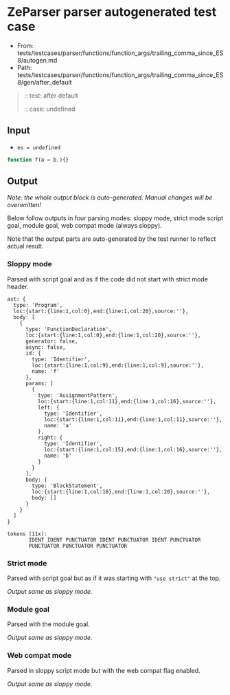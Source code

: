 # ZeParser parser autogenerated test case

- From: tests/testcases/parser/functions/function_args/trailing_comma_since_ES8/autogen.md
- Path: tests/testcases/parser/functions/function_args/trailing_comma_since_ES8/gen/after_default

> :: test: after default
>
> :: case: undefined

## Input

- `es = undefined`

`````js
function f(a = b,){}
`````

## Output

_Note: the whole output block is auto-generated. Manual changes will be overwritten!_

Below follow outputs in four parsing modes: sloppy mode, strict mode script goal, module goal, web compat mode (always sloppy).

Note that the output parts are auto-generated by the test runner to reflect actual result.

### Sloppy mode

Parsed with script goal and as if the code did not start with strict mode header.

`````
ast: {
  type: 'Program',
  loc:{start:{line:1,col:0},end:{line:1,col:20},source:''},
  body: [
    {
      type: 'FunctionDeclaration',
      loc:{start:{line:1,col:0},end:{line:1,col:20},source:''},
      generator: false,
      async: false,
      id: {
        type: 'Identifier',
        loc:{start:{line:1,col:9},end:{line:1,col:9},source:''},
        name: 'f'
      },
      params: [
        {
          type: 'AssignmentPattern',
          loc:{start:{line:1,col:11},end:{line:1,col:16},source:''},
          left: {
            type: 'Identifier',
            loc:{start:{line:1,col:11},end:{line:1,col:11},source:''},
            name: 'a'
          },
          right: {
            type: 'Identifier',
            loc:{start:{line:1,col:15},end:{line:1,col:16},source:''},
            name: 'b'
          }
        }
      ],
      body: {
        type: 'BlockStatement',
        loc:{start:{line:1,col:18},end:{line:1,col:20},source:''},
        body: []
      }
    }
  ]
}

tokens (11x):
       IDENT IDENT PUNCTUATOR IDENT PUNCTUATOR IDENT PUNCTUATOR
       PUNCTUATOR PUNCTUATOR PUNCTUATOR
`````

### Strict mode

Parsed with script goal but as if it was starting with `"use strict"` at the top.

_Output same as sloppy mode._

### Module goal

Parsed with the module goal.

_Output same as sloppy mode._

### Web compat mode

Parsed in sloppy script mode but with the web compat flag enabled.

_Output same as sloppy mode._
